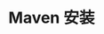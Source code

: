 ---
layout: post
title: Maven 安装
categories: [Maven]
description: 
keywords: Maven 安装.md
mermaid: false
sequence: false
flow: false
mathjax: false
mindmap: false
mindmap2: false
---